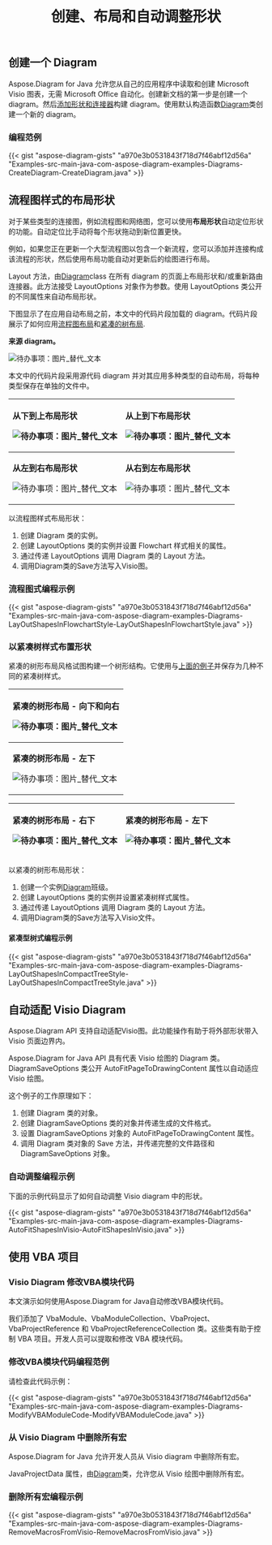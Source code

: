 ﻿---
title: 创建、布局和自动调整形状
type: docs
weight: 10
url: /zh/java/create-layout-and-auto-fit-shapes/
---
## **创建一个 Diagram**
 Aspose.Diagram for Java 允许您从自己的应用程序中读取和创建 Microsoft Visio 图表，无需 Microsoft Office 自动化。创建新文档的第一步是创建一个 diagram。然后[添加形状和连接器](/diagram/zh/java/add-and-connect-visio-shapes/)构建 diagram。使用默认构造函数[Diagram](https://reference.aspose.com/diagram/java/com.aspose.diagram/diagram)类创建一个新的 diagram。
### **编程范例**
{{< gist "aspose-diagram-gists" "a970e3b0531843f718d7f46abf12d56a" "Examples-src-main-java-com-aspose-diagram-examples-Diagrams-CreateDiagram-CreateDiagram.java" >}}
## **流程图样式的布局形状**
对于某些类型的连接图，例如流程图和网络图，您可以使用**布局形状**自动定位形状的功能。自动定位比手动将每个形状拖动到新位置更快。

例如，如果您正在更新一个大型流程图以包含一个新流程，您可以添加并连接构成该流程的形状，然后使用布局功能自动对更新后的绘图进行布局。

 Layout 方法，由[Diagram](https://reference.aspose.com/diagram/java/com.aspose.diagram/diagram)class 在所有 diagram 的页面上布局形状和/或重新路由连接器。此方法接受 LayoutOptions 对象作为参数。使用 LayoutOptions 类公开的不同属性来自动布局形状。

下图显示了在应用自动布局之前，本文中的代码片段加载的 diagram。代码片段展示了如何应用[流程图布局](/diagram/zh/java/create-2c-layout-and-auto-fit-shapes/)和[紧凑的树布局](/diagram/zh/java/create-2c-layout-and-auto-fit-shapes/).

**来源 diagram。** 

![待办事项：图片_替代_文本](create-layout-and-auto-fit-shapes_1.png)

本文中的代码片段采用源代码 diagram 并对其应用多种类型的自动布局，将每种类型保存在单独的文件中。

|<p>**从下到上布局形状** </p><p>![待办事项：图片_替代_文本](create-layout-and-auto-fit-shapes_2.png)</p>|<p>**从上到下布局形状** </p><p>![待办事项：图片_替代_文本](create-layout-and-auto-fit-shapes_3.png)</p>|
|:- |:- |
|<p>**从左到右布局形状** </p><p>![待办事项：图片_替代_文本](create-layout-and-auto-fit-shapes_4.png)</p>|<p>**从右到左布局形状** </p><p>![待办事项：图片_替代_文本](create-layout-and-auto-fit-shapes_5.png)</p>|
以流程图样式布局形状：

1. 创建 Diagram 类的实例。
1. 创建 LayoutOptions 类的实例并设置 Flowchart 样式相关的属性。
1. 通过传递 LayoutOptions 调用 Diagram 类的 Layout 方法。
1. 调用Diagram类的Save方法写入Visio图。
### **流程图式编程示例**
{{< gist "aspose-diagram-gists" "a970e3b0531843f718d7f46abf12d56a" "Examples-src-main-java-com-aspose-diagram-examples-Diagrams-LayOutShapesInFlowchartStyle-LayOutShapesInFlowchartStyle.java" >}}
### **以紧凑树样式布置形状**
紧凑的树形布局风格试图构建一个树形结构。它使用与[上面的例子](/diagram/zh/java/create-2c-layout-and-auto-fit-shapes/)并保存为几种不同的紧凑树样式。

|<p>**紧凑的树形布局 - 向下和向右** </p><p>![待办事项：图片_替代_文本](create-layout-and-auto-fit-shapes_6.png)</p>|
|:- |
|<p>**紧凑的树形布局 - 左下** </p><p>![待办事项：图片_替代_文本](create-layout-and-auto-fit-shapes_7.png)</p>|


|<p>**紧凑的树形布局 - 右下** </p><p>![待办事项：图片_替代_文本](create-layout-and-auto-fit-shapes_8.png)</p>|<p>**紧凑的树形布局 - 左下** </p><p>![待办事项：图片_替代_文本](create-layout-and-auto-fit-shapes_9.png)</p>|
|:- |:- |
以紧凑的树形布局形状：

1. 创建一个实例[Diagram](https://reference.aspose.com/diagram/java/com.aspose.diagram/diagram)班级。
1. 创建 LayoutOptions 类的实例并设置紧凑树样式属性。
1. 通过传递 LayoutOptions 调用 Diagram 类的 Layout 方法。
1. 调用Diagram类的Save方法写入Visio文件。
#### **紧凑型树式编程示例**
{{< gist "aspose-diagram-gists" "a970e3b0531843f718d7f46abf12d56a" "Examples-src-main-java-com-aspose-diagram-examples-Diagrams-LayOutShapesInCompactTreeStyle-LayOutShapesInCompactTreeStyle.java" >}}
## **自动适配 Visio Diagram**
Aspose.Diagram API 支持自动适配Visio图。此功能操作有助于将外部形状带入 Visio 页面边界内。

Aspose.Diagram for Java API 具有代表 Visio 绘图的 Diagram 类。 DiagramSaveOptions 类公开 AutoFitPageToDrawingContent 属性以自动适应 Visio 绘图。

这个例子的工作原理如下：

1. 创建 Diagram 类的对象。
1. 创建 DiagramSaveOptions 类的对象并传递生成的文件格式。
1. 设置 DiagramSaveOptions 对象的 AutoFitPageToDrawingContent 属性。
1. 调用 Diagram 类对象的 Save 方法，并传递完整的文件路径和 DiagramSaveOptions 对象。
### **自动调整编程示例**
下面的示例代码显示了如何自动调整 Visio diagram 中的形状。

{{< gist "aspose-diagram-gists" "a970e3b0531843f718d7f46abf12d56a" "Examples-src-main-java-com-aspose-diagram-examples-Diagrams-AutoFitShapesInVisio-AutoFitShapesInVisio.java" >}}
## **使用 VBA 项目**
### **Visio Diagram 修改VBA模块代码**
本文演示如何使用Aspose.Diagram for Java自动修改VBA模块代码。

我们添加了 VbaModule、VbaModuleCollection、VbaProject、VbaProjectReference 和 VbaProjectReferenceCollection 类。这些类有助于控制 VBA 项目。开发人员可以提取和修改 VBA 模块代码。
### **修改VBA模块代码编程范例**
请检查此代码示例：

{{< gist "aspose-diagram-gists" "a970e3b0531843f718d7f46abf12d56a" "Examples-src-main-java-com-aspose-diagram-examples-Diagrams-ModifyVBAModuleCode-ModifyVBAModuleCode.java" >}}
### **从 Visio Diagram 中删除所有宏**
Aspose.Diagram for Java 允许开发人员从 Visio diagram 中删除所有宏。

JavaProjectData 属性，由[Diagram](https://reference.aspose.com/diagram/java/com.aspose.diagram/diagram)类，允许您从 Visio 绘图中删除所有宏。
### **删除所有宏编程示例**
{{< gist "aspose-diagram-gists" "a970e3b0531843f718d7f46abf12d56a" "Examples-src-main-java-com-aspose-diagram-examples-Diagrams-RemoveMacrosFromVisio-RemoveMacrosFromVisio.java" >}}
